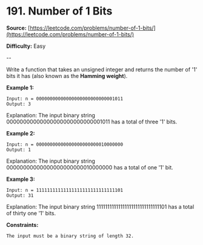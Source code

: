 # 191. Number of 1 Bits


**Source:** [https://leetcode.com/problems/number-of-1-bits/](https://leetcode.com/problems/number-of-1-bits/)
 
**Difficulty:** Easy

--

Write a function that takes an unsigned integer and returns the number of '1' bits it has (also known as the **Hamming weight**).


 **Example 1:**

	Input: n = 00000000000000000000000000001011
	Output: 3
Explanation: The input binary string 00000000000000000000000000001011 has a total of three '1' bits.


**Example 2:**

	Input: n = 00000000000000000000000010000000
	Output: 1
Explanation: The input binary string 00000000000000000000000010000000 has a total of one '1' bit.

**Example 3:**

	Input: n = 11111111111111111111111111111101
	Output: 31
Explanation: The input binary string 11111111111111111111111111111101 has a total of thirty one '1' bits.

**Constraints:**
    
    The input must be a binary string of length 32.


